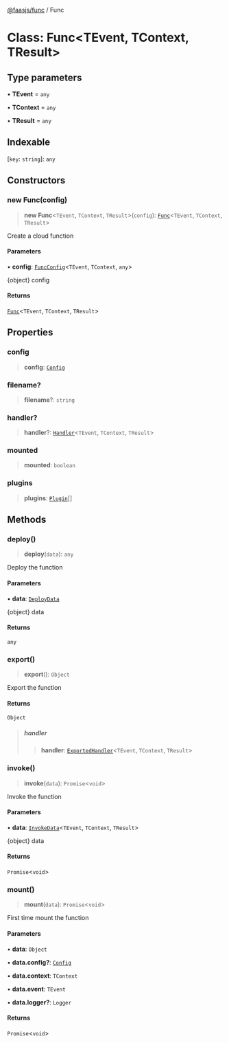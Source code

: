 [@faasjs/func](../README.md) / Func

# Class: Func\<TEvent, TContext, TResult\>

## Type parameters

• **TEvent** = `any`

• **TContext** = `any`

• **TResult** = `any`

## Indexable

 \[`key`: `string`\]: `any`

## Constructors

### new Func(config)

> **new Func**\<`TEvent`, `TContext`, `TResult`\>(`config`): [`Func`](Func.md)\<`TEvent`, `TContext`, `TResult`\>

Create a cloud function

#### Parameters

• **config**: [`FuncConfig`](../type-aliases/FuncConfig.md)\<`TEvent`, `TContext`, `any`\>

{object} config

#### Returns

[`Func`](Func.md)\<`TEvent`, `TContext`, `TResult`\>

## Properties

### config

> **config**: [`Config`](../type-aliases/Config.md)

### filename?

> **filename**?: `string`

### handler?

> **handler**?: [`Handler`](../type-aliases/Handler.md)\<`TEvent`, `TContext`, `TResult`\>

### mounted

> **mounted**: `boolean`

### plugins

> **plugins**: [`Plugin`](../type-aliases/Plugin.md)[]

## Methods

### deploy()

> **deploy**(`data`): `any`

Deploy the function

#### Parameters

• **data**: [`DeployData`](../type-aliases/DeployData.md)

{object} data

#### Returns

`any`

### export()

> **export**(): `Object`

Export the function

#### Returns

`Object`

> ##### handler
>
> > **handler**: [`ExportedHandler`](../type-aliases/ExportedHandler.md)\<`TEvent`, `TContext`, `TResult`\>
>

### invoke()

> **invoke**(`data`): `Promise`\<`void`\>

Invoke the function

#### Parameters

• **data**: [`InvokeData`](../type-aliases/InvokeData.md)\<`TEvent`, `TContext`, `TResult`\>

{object} data

#### Returns

`Promise`\<`void`\>

### mount()

> **mount**(`data`): `Promise`\<`void`\>

First time mount the function

#### Parameters

• **data**: `Object`

• **data\.config?**: [`Config`](../type-aliases/Config.md)

• **data\.context**: `TContext`

• **data\.event**: `TEvent`

• **data\.logger?**: `Logger`

#### Returns

`Promise`\<`void`\>
